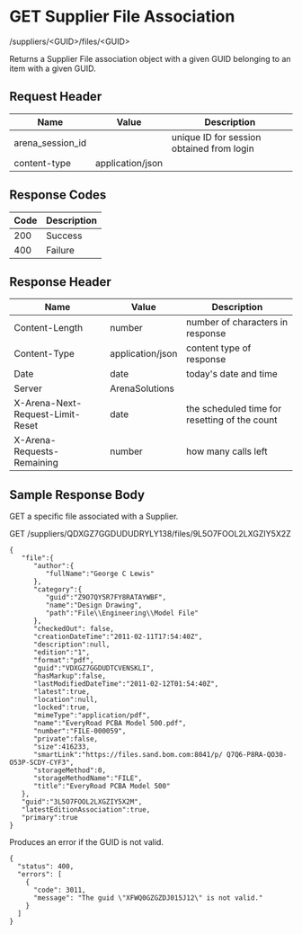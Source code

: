# GET Supplier File Association
/suppliers/&lt;GUID&gt;/files/&lt;GUID&gt;

Returns a  Supplier File association object with a given GUID belonging to an item with a given GUID. 

## Request Header

| Name  | Value  | Description  |
|  --- |  --- |  --- | 
| arena_session_id  |   | unique ID for session obtained from login  |
| content-type  | application/json  |   |

## Response Codes

| Code  | Description  |
|  --- |  --- | 
| 200  | Success  |
| 400  | Failure  |

## Response Header

| Name  | Value  | Description  |
|  --- |  --- |  --- | 
| Content-Length  | number  | number of characters in response  |
| Content-Type  | application/json  | content type of response  |
| Date  | date  | today's date and time  |
| Server  | ArenaSolutions  |   |
| X-Arena-Next-Request-Limit-Reset   | date  | the scheduled time for resetting of the count  |
| X-Arena-Requests-Remaining   | number  | how many calls left  |

## Sample Response Body
GET a specific file associated with a Supplier.

GET /suppliers/QDXGZ7GGDUDUDRYLY138/files/9L5O7FOOL2LXGZIY5X2Z

```
{  
   "file":{  
      "author":{  
         "fullName":"George C Lewis"
      },
      "category":{  
         "guid":"Z9O7QY5R7FY8RATAYWBF",
         "name":"Design Drawing",
         "path":"File\\Engineering\\Model File" 
      },
      "checkedOut": false,
      "creationDateTime":"2011-02-11T17:54:40Z",
      "description":null,
      "edition":"1",
      "format":"pdf",
      "guid":"VDXGZ7GGDUDTCVENSKLI",
      "hasMarkup":false,
      "lastModifiedDateTime":"2011-02-12T01:54:40Z",
      "latest":true,
      "location":null,
      "locked":true,
      "mimeType":"application/pdf",
      "name":"EveryRoad PCBA Model 500.pdf",
      "number":"FILE-000059",
      "private":false,
      "size":416233,
      "smartLink":"https://files.sand.bom.com:8041/p/ Q7Q6-P8RA-QO30-O53P-SCDY-CYF3",
      "storageMethod":0,
      "storageMethodName":"FILE",
      "title":"EveryRoad PCBA Model 500"
   },
   "guid":"3L5O7FOOL2LXGZIY5X2M",
   "latestEditionAssociation":true,
   "primary":true
}
```
Produces an error if the GUID is not valid.

```
{
  "status": 400,
  "errors": [
    {
      "code": 3011,
      "message": "The guid \"XFWQ0GZGZDJ015J12\" is not valid."
    }
  ]
}
```
